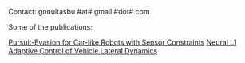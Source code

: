 Contact: gonultasbu #at# gmail #dot# com

Some of the publications:

[Pursuit-Evasion for Car-like Robots with Sensor Constraints](https://gonultasbu.github.io/pursuit-evasion/)
[Neural L1 Adaptive Control of Vehicle Lateral Dynamics](https://mukhe027.github.io/Neural-Adaptive-Control/)

<!--
**gonultasbu/gonultasbu** is a ✨ _special_ ✨ repository because its `README.md` (this file) appears on your GitHub profile.



